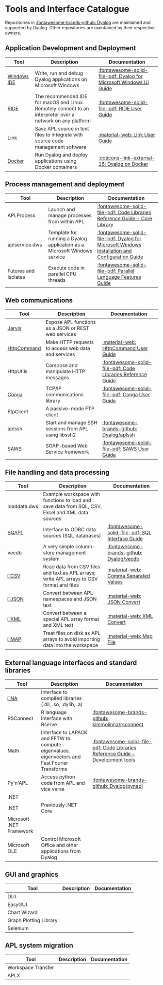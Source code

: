 # Tools and Interface Catalogue
Repositories in [:fontawesome-brands-github: Dyalog](https://github.com/dyalog) are maintained and supported by Dyalog. Other repositories are maintained by their respective owners.

## Application Development and Deployment
|Tool|Description|Documentation|
|---|---|---|
|[Windows IDE](./application-development.md#dyalog-ide-for-microsoft-windows)|Write, run and debug Dyalog applications on Microsoft Windows|[:fontawesome-solid-file-pdf: Dyalog for Microsoft Windows UI Guide](https://docs.dyalog.com/latest/Dyalog%20for%20Microsoft%20Windows%20UI%20Guide.pdf)|
|[RIDE](./application-development.md#remote-ide-ride)|The recommended IDE for macOS and Linux.<br>Remotely connect to an interpreter over a network on any platform|[:fontawesome-solid-file-pdf: RIDE User Guide](https://docs.dyalog.com/latest/RIDE%20User%20Guide.pdf)|
|Link|Save APL source in text files to integrate with source code management software|[:material-web: Link User Guide](https://dyalog.github.io/link)|
|[Docker](./application-development.md#deploy-with-docker-containers)|Run Dyalog and deploy applications using Docker containers|[:octicons-link-external-16: Dyalog on Docker](https://hub.docker.com/r/dyalog/dyalog)|

## Process management and deployment
|Tool|Description|Documentation|
|---|---|---|
|APLProcess|Launch and manage processes from within APL|[:fontawesome-solid-file-pdf: Code Libraries Reference Guide - Core Library](http://docs.dyalog.com/latest/Code%20Libraries%20Reference%20Guide.pdf)|
|aplservice.dws|Template for running a Dyalog application as a Microsoft Windows service|[:fontawesome-solid-file-pdf: Dyalog for Microsoft Windows Installation and Configuration Guide](http://docs.dyalog.com/latest/Dyalog%20for%20Microsoft%20Windows%20Installation%20and%20Configuration%20Guide.pdf#page=99)|
|Futures and Isolates|Execute code in parallel CPU threads|[:fontawesome-solid-file-pdf: Parallel Language Features Guide](http://docs.dyalog.com/latest/Parallel%20Language%20Features.pdf)|

## Web communications
|Tool|Description|Documentation|
|---|---|---|
|[Jarvis](./web-communications.md#jarvis-web-service-framework)|Expose APL functions as a JSON or REST web services|
|[HttpCommand](./web-communications.md#httpcommand)|Make HTTP requests to access web data and services|[:material-web: HttpCommand User Guide](https://dyalog.github.io/HttpCommand/)|
|HttpUtils|Compose and manipulate HTTP messages|[:fontawesome-solid-file-pdf: Code Libraries Reference Guide](http://docs.dyalog.com/latest/Code%20Libraries%20Reference%20Guide.pdf)|
|[Conga](./web-communications.md#conga-tcp-wrapper)|TCP/IP communications library|[:fontawesome-solid-file-pdf: Conga User Guide](http://docs.dyalog.com/latest/Conga%20User%20Guide.pdf)|
|FtpClient|A passive-mode FTP client|
|aplssh|Start and manage SSH sessions from APL using libssh2|[:fontawesome-brands-github: Dyalog/aplssh](https://github.com/Dyalog/aplssh)|
|SAWS|SOAP-based Web Service framework|[:fontawesome-solid-file-pdf: SAWS User Guide](http://docs.dyalog.com/latest/SAWS%20User%20Guide.pdf)|

## File handling and data processing
|Tool|Description|Documentation|
|---|---|---|
|loaddata.dws|Example workspace with functions to load and save data from SQL, CSV, Excel and XML data sources|
|[SQAPL](./file-handling-data-processing.md#sql-interface)|Interface to ODBC data sources (SQL databases)|[:fontawesome-solid-file-pdf: SQL Interface Guide](http://docs.dyalog.com/latest/SQL%20Interface%20Guide.pdf)|
|vecdb|A very simple column-store management system|[:fontawesome-brands-github: Dyalog/vecdb](https://github.com/Dyalog/vecdb)|
|[⎕CSV](./file-handling-data-processing.md#csv)|Read data from CSV files and text as APL arrays; write APL arrays to CSV format and files|[:material-web: Comma Separated Values](http://help.dyalog.com/latest/#Language/System%20Functions/csv.htm)|
|[⎕JSON](./file-handling-data-processing.md#json)|Convert between APL namespaces and JSON text|[:material-web: JSON Convert](http://help.dyalog.com/latest/#Language/System%20Functions/json.htm)|
|[⎕XML](./file-handling-data-processing.md#xml)|Convert between a special APL array format and XML text|[:material-web: XML Convert](http://help.dyalog.com/latest/#Language/System%20Functions/xml.htm)|
|[⎕MAP](./file-handling-data-processing.md#map)|Treat files on disk as APL arrays to avoid importing data into the workspace|[:material-web: Map File](http://help.dyalog.com/latest/#Language/System%20Functions/map.htm)|

## External language interfaces and standard libraries
|Tool|Description|Documentation|
|---|---|---|
|[⎕NA](./external-language-interfaces-standard-libraries.md#compiled-libraries-interface)|Interface to compiled libraries (.dll, .so, .dylib, .a)|
|RSConnect|R language interface with Rserve|[:fontawesome-brands-github: kimmolinna/rsconnect](https://github.com/kimmolinna/rsconnect)|
|Math|Interface to LAPACK and FFTW to compute eigenvalues, eigenvectors and Fast Fourier Transforms|[:fontawesome-solid-file-pdf: Code Libraries Reference Guide - Development tools](http://docs.dyalog.com/latest/Code%20Libraries%20Reference%20Guide.pdf#page=18)|
|Py'n'APL|Access python code from APL and vice versa|[:fontawesome-brands-github: Dyalog/pynapl](https://github.com/Dyalog/pynapl)|
|.NET|
|.NET|Previously .NET Core|
|Microsoft .NET Framework|
|Microsoft OLE|Control Microsoft Office and other applications from Dyalog|

## GUI and graphics
|Tool|Description|Documentation|
|---|---|---|
|DUI|
|EasyGUI|
|Chart Wizard|
|Graph Plotting Library|
|Selenium|

## APL system migration
|Tool|Description|Documentation|
|---|---|---|
|Workspace Transfer|
|APLX|
